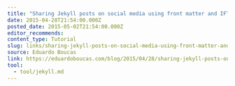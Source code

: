 ```yaml
---
title: "Sharing Jekyll posts on social media using front matter and IFTTT"
date: 2015-04-28T21:54:00.000Z
posted_date: 2015-05-02T21:54:00.000Z
editor_recommends:
content_type: Tutorial
slug: links/sharing-jekyll-posts-on-social-media-using-front-matter-and-ifttt
source: Eduardo Boucas
link: https://eduardoboucas.com/blog/2015/04/28/sharing-jekyll-posts-on-social-media-using-front-matter-and-ifttt.html
tool:
  - tool/jekyll.md
---
```





